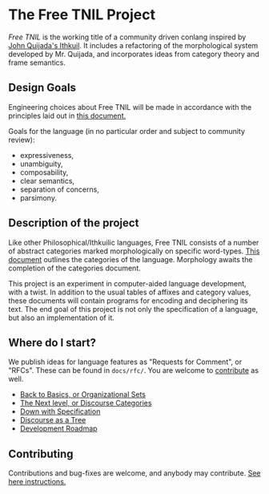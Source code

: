 # The Free TNIL Project
_Free TNIL_ is the working title of a community driven conlang inspired by [John
Quijada's Ithkuil](http://ithkuil.net). It includes a refactoring of the
morphological system developed by Mr. Quijada, and incorporates ideas from
category theory and frame semantics.

## Design Goals
Engineering choices about Free TNIL will be made in accordance with the
principles laid out in [this document.](./design-goals.md)

Goals for the language (in no particular order and subject to community review):
- expressiveness,
- unambiguity,
- composability,
- clear semantics,
- separation of concerns,
- parsimony.

## Description of the project
Like other Philosophical/Ithkuilic languages, Free TNIL consists of a number of
abstract categories marked morphologically on specific word-types.  [This
document](./docs/md/categories.md) outlines the categories of the language.
Morphology awaits the completion of the categories document.

This project is an experiment in computer-aided language development, with a
twist.  In addition to the usual tables of affixes and category values, these
documents will contain programs for encoding and deciphering its text.  The end
goal of this project is not only the specification of a language, but also an
implementation of it.

## Where do I start?

We publish ideas for language features as "Requests for Comment", or
"RFCs". These can be found in `docs/rfc/`. You are welcome to
[contribute](./contribute.md) as well.

- [Back to Basics, or Organizational Sets](./docs/rfc/RFC_0001)
- [The Next level, or Discourse Categories](./docs/rfc/RFC_0002)
- [Down with Specification](./docs/rfc/RFC_0003)
- [Discourse as a Tree](./docs/rfc/RFC_0004)
- [Development Roadmap](./docs/rfc/RFC_0005)

## Contributing

Contributions and bug-fixes are welcome, and anybody may contribute.  [See here
instructions.](./contribute.md)

